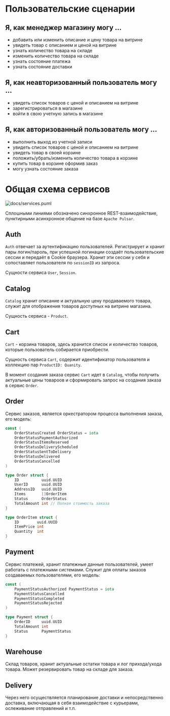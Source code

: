 # Пользовательские сценарии

## Я, как менеджер магазину могу ...

* добавить или изменить описание и цену товара на витрине
* увидеть товар с описанием и ценой на витрине
* узнать количество товара на складе
* изменить количество товара на складе
* узнать состояние платежа
* узнать состояние доставки

## Я, как неавторизованный пользователь могу ...

* увидеть список товаров с ценой и описанием на витрине
* зарегистрироваться в магазине
* войти в свою учетную запись в магазине

## Я, как авторизованный пользователь могу ...

* выполнить выход из учетной записи
* увидеть список товаров с ценой и описанием на витрине
* увидеть товар в своей корзине
* положить/убрать/изменить количество товара в корзине
* купить товар в корзине оформив заказ
* могу узнать состояние заказа

# Общая схема сервисов

![docs/services.puml](http://www.plantuml.com/plantuml/proxy?fmt=svg&src=https://raw.githubusercontent.com/klwxsrx/arch-course-labs/master/08-decomposition/docs/services.puml)

Сплошными линиями обозначено синхронное REST-взаимодействие, пунктирными асинхронное общение на базе `Apache Pulsar`.

## Auth
`Auth` отвечает за аутентификацию пользователей. Регистрирует и хранит пары логин/пароль, при успешной логинации создаёт
пользовательские сессии и передаёт в Cookie браузера. Хранит эти сессии у себя и сопоставляет пользователя
по `sessionID` из запроса.

Сущности сервиса `User`, `Session`.

## Catalog
`Catalog` хранит описание и актуальную цену продаваемого товара, служит для отображения товаров доступных на витрине
магазина.

Сущность сервиса - `Product`.

## Cart

`Cart` - корзина товаров, здесь хранится список и количество товаров, которые пользователь собирается приобрести.

Сущность сервиса `Cart`, содержит идентификатор пользователя и коллекцию пар `ProductID: Quanity`.

В момент создания заказа сервис `Cart` идет в `Catalog`, чтобы получить актуальные цены товароов и сформировать запрос на создания заказа в сервис `Order`.

## Order

Сервис заказов, является оркестратором процесса выполнения заказа, его модель:
```go
const (
	OrderStatusCreated OrderStatus = iota
	OrderStatusPaymentAuthorized
	OrderStatusItemsReserved
	OrderStatusDeliveryScheduled
	OrderStatusSentToDelivery
	OrderStatusDelivered
	OrderStatusCancelled
)

type Order struct {
    ID          uuid.UUID
    UserID      uuid.UUID
    AddressID   uuid.UUID
    Items       []OrderItem
    Status      OrderStatus
    TotalAmount int // Полная стоимость заказа
}

type OrderItem struct {
	ID        uuid.UUID
	ItemPrice int
	Quantity  int
}
```

## Payment
Сервис платежей, хранит платежные данные пользователей, умеет работать с платежными системами. Служит для оплаты заказов создаваемых пользователями, его модель:
```go
const (
	PaymentStatusAuthorized PaymentStatus = iota
	PaymentStatusCancelled
	PaymentStatusCompleted
	PaymentStatusRejected
)

type Payment struct {
	OrderID     uuid.UUID
	TotalAmount int
	Status      PaymentStatus
}
```

## Warehouse
Склад товаров, хранит актуальные остатки товара и лог прихода/ухода товара. Может резервировать товар на складе для заказа.

## Delivery
Через него осуществляется планирование доставки и непосредственно доставка, включающая в себя взаимодействие с курьерами, ослеживание отправлений и т.п.